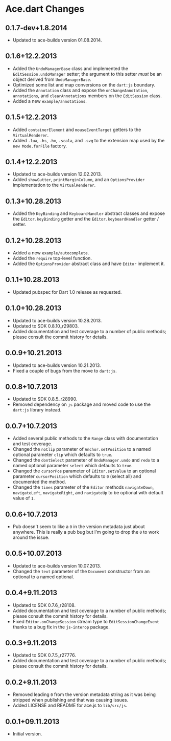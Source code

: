 # Ace.dart Changes

## 0.1.7-dev+1.8.2014

- Updated to ace-builds version 01.08.2014.

## 0.1.6+12.2.2013

- Added the `UndoManagerBase` class and implemented the 
`EditSession.undoManager` setter; the argument to this setter _must_ be an 
object derived from `UndoManagerBase`.
- Optimized some list and map conversions on the `dart:js` boundary.
- Added the `Annotation` class and expose the `onChangeAnnotation`, 
`annotations`, and `clearAnnotations` members on the `EditSession` class.
- Added a new `example/annotations`.

## 0.1.5+12.2.2013

- Added `containerElement` and `mouseEventTarget` getters to the 
`VirtualRenderer`.
- Added `.lua`, `.hs`, `.hx`, `.scala`, and `.svg` to the extension map used by 
the `new Mode.forFile` factory.

## 0.1.4+12.2.2013

- Updated to ace-builds version 12.02.2013.
- Added `showGutter`, `printMarginColumn`, and an `OptionsProvider` 
implementation to the `VirtualRenderer`.

## 0.1.3+10.28.2013

- Added the `KeyBinding` and `KeyboardHandler` abstract classes and expose the
`Editor.keyBinding` getter and the `Editor.keyboardHandler` getter / setter.

## 0.1.2+10.28.2013

- Added a new `example/autocomplete`.
- Added the `require` top-level function.
- Added the `OptionsProvider` abstract class and have `Editor` implement it. 

## 0.1.1+10.28.2013

- Updated pubspec for Dart 1.0 release as requested.

## 0.1.0+10.28.2013

- Updated to ace-builds version 10.28.2013.
- Updated to SDK 0.8.10_r29803.
- Added documentation and test coverage to a number of public methods; please
consult the commit history for details.

## 0.0.9+10.21.2013

- Updated to ace-builds version 10.21.2013.
- Fixed a couple of bugs from the move to `dart:js`.

## 0.0.8+10.7.2013

- Updated to SDK 0.8.5_r28990.
- Removed dependency on `js` package and moved code to use the `dart:js` 
library instead.

## 0.0.7+10.7.2013

- Added several public methods to the `Range` class with documentation and test 
coverage.
- Changed the `noClip` parameter of `Anchor.setPosition` to a named optional
parameter `clip` which defaults to `true`.
- Changed the `dontSelect` parameter of `UndoManager.undo` and `redo` to a named 
optional parameter `select` which defaults to `true`.
- Changed the `cursorPos` parameter of `Editor.setValue` to an optional
parameter `cursorPosition` which defaults to `0` (select all) and documented the
method.
- Changed the `times` parameter of the `Editor` methods `navigateDown`, 
`navigateLeft`, `navigateRight`, and `navigateUp` to be optional with default 
value of `1`.

## 0.0.6+10.7.2013

- Pub doesn't seem to like a `0` in the version metadata just about anywhere.
This is really a pub bug but I'm going to drop the `0` to work around the issue.

## 0.0.5+10.07.2013

- Updated to ace-builds version 10.07.2013.
- Changed the `text` parameter of the `Document` constructor from an optional
to a named optional.

## 0.0.4+9.11.2013

- Updated to SDK 0.7.6_r28108.
- Added documentation and test coverage to a number of public methods; please
consult the commit history for details.
- Fixed `Editor.onChangeSession` stream type to `EditSessionChangeEvent` thanks
to a bug fix in the `js-interop` package.

## 0.0.3+9.11.2013

- Updated to SDK 0.7.5_r27776.
- Added documentation and test coverage to a number of public methods; please
consult the commit history for details.

## 0.0.2+9.11.2013

- Removed leading `0` from the version metadata string as it was being stripped
when publishing and that was causing issues.
- Added LICENSE and README for ace.js to `lib/src/js`.

## 0.0.1+09.11.2013

- Initial version.
